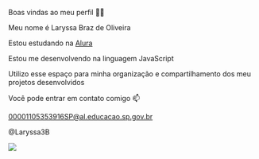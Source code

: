 Boas vindas ao meu perfil 💙💙


Meu nome é Laryssa Braz de Oliveira

Estou estudando na [Alura](https://www.alura.com.br)

Estou me desenvolvendo na linguagem JavaScript

Utilizo esse espaço para minha organização e compartilhamento dos meu projetos desenvolvidos



Você pode entrar em contato comigo 📫



00001105353916SP@al.educacao.sp.gov.br

@Laryssa3B

![](https://tenor.com/bueCt.gif)


